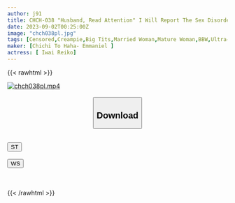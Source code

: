 ```yaml
---
author: j91
title: CHCH-038 "Husband, Read Attention" I Will Report The Sex Disorder That Is A Secret To The Husband Of The Fifty-year-old J-cup Colossal Tits Wife. 3SEX Recording
date: 2023-09-02T00:25:00Z
image: "chch038pl.jpg"
tags: [Censored,Creampie,Big Tits,Married Woman,Mature Woman,BBW,Ultra-Huge Tits	 ]
maker: [Chichi To Haha- Emmaniel ]
actress: [ Iwai Reiko]
---
```



{{< rawhtml >}}

<div class="video" data-videoid="0A7Gp3rXAbHbG4q">
    <a href="javascript:;">
        <img src="https://my.j91.asia/posts/chch038pl/chch038pl.jpg" width="WIDTH" height="HEIGHT" alt="chch038pl.mp4" loading="lazy">
    </a>
</div>

<script type="text/javascript" src="https://j91.asia/asset/on-demand-st.js"></script>

<br>
  <link rel="stylesheet" href="https://j91.asia/asset/bs5.css">
  
  <center>
  <button class="btn btn-primary" type="button" data-bs-toggle="collapse" data-bs-target=".multi-collapse" aria-expanded="false" aria-controls="multiCollapseExample1 multiCollapseExample2"><h2>Download</h2></button></center>
</p>
<div class="row">
  <div class="col">
    <div class="collapse multi-collapse" id="multiCollapseExample1">
      <div class="card card-body">
	      	      <br>
<div class="buttons">  
<a href="https://streamtape.to/v/0A7Gp3rXAbHbG4q"><button class="btn-hover color-3"><i class="fa fa-download"></i> ST</button></a></div>
    </div>
  </div>
</div>
  <div class="col">
    <div class="collapse multi-collapse" id="multiCollapseExample2">
      <div class="card card-body">
	      <br>
<div class="buttons">
    <a href="https://wolfstream.tv/77zjm98w7a8s"><button class="btn-hover color-9"><i class="fa fa-download"></i> WS</button></a></div>
<br><br>
      </div>
    </div>
  </div>
</div>

{{< /rawhtml >}}
